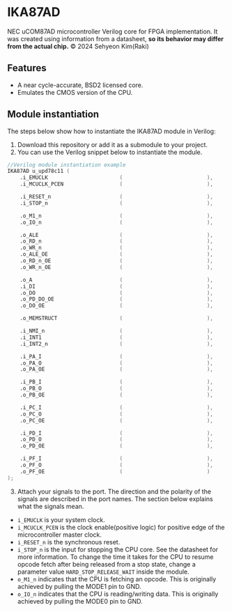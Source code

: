 # IKA87AD
NEC uCOM87AD microcontroller Verilog core for FPGA implementation. It was created using information from a datasheet, **so its behavior may differ from the actual chip.** © 2024 Sehyeon Kim(Raki)

## Features
* A near cycle-accurate, BSD2 licensed core.
* Emulates the CMOS version of the CPU.

## Module instantiation
The steps below show how to instantiate the IKA87AD module in Verilog:

1. Download this repository or add it as a submodule to your project.
2. You can use the Verilog snippet below to instantiate the module.

```verilog
//Verilog module instantiation example
IKA87AD u_upd78c11 (
    .i_EMUCLK                       (                           ),
    .i_MCUCLK_PCEN                  (                           ),

    .i_RESET_n                      (                           ),
    .i_STOP_n                       (                           ),

    .o_M1_n                         (                           ),
    .o_IO_n                         (                           ),

    .o_ALE                          (                           ),
    .o_RD_n                         (                           ),
    .o_WR_n                         (                           ),
    .o_ALE_OE                       (                           ),
    .o_RD_n_OE                      (                           ),
    .o_WR_n_OE                      (                           ),

    .o_A                            (                           ),
    .i_DI                           (                           ),
    .o_DO                           (                           ),
    .o_PD_DO_OE                     (                           ),
    .o_DO_OE                        (                           ),

    .o_MEMSTRUCT                    (                           ),

    .i_NMI_n                        (                           ),
    .i_INT1                         (                           ),
    .i_INT2_n                       (                           ),

    .i_PA_I                         (                           ),
    .o_PA_O                         (                           ),
    .o_PA_OE                        (                           ),

    .i_PB_I                         (                           ),
    .o_PB_O                         (                           ),
    .o_PB_OE                        (                           ),

    .i_PC_I                         (                           ),
    .o_PC_O                         (                           ),
    .o_PC_OE                        (                           ),

    .i_PD_I                         (                           ),
    .o_PD_O                         (                           ),
    .o_PD_OE                        (                           ),

    .i_PF_I                         (                           ),
    .o_PF_O                         (                           ),
    .o_PF_OE                        (                           )
);
```
3. Attach your signals to the port. The direction and the polarity of the signals are described in the port names. The section below explains what the signals mean.


* `i_EMUCLK` is your system clock.
* `i_MCUCLK_PCEN` is the clock enable(positive logic) for positive edge of the microcontroller master clock.
* `i_RESET_n` is the synchronous reset.
* `i_STOP_n` is the input for stopping the CPU core. See the datasheet for more information. To change the time it takes for the CPU to resume opcode fetch after being released from a stop state, change a parameter value `HARD_STOP_RELEASE_WAIT` inside the module.
* `o_M1_n` indicates that the CPU is fetching an opcode. This is originally achieved by pulling the MODE1 pin to GND.
* `o_IO_n` indicates that the CPU is reading/writing data. This is originally achieved by pulling the MODE0 pin to GND.